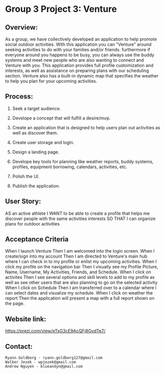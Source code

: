 # Group 3 Project 3: Venture

## Overview:
As a group, we have collectively developed an application to help promote social outdoor activities. With this application you can "Venture" around seeking activities to do with your families and/or friends. furthermore if everyone around you happens to be busy, you can always use the buddy systems and meet new people who are also wanting to connect and Venture with you. This application provides full profile customization and interests, as well as assistance on preparing plans with our scheduling section. Venture also has a built-in dynamic map that specifies the weather to help you plan for your upcoming activities.

## Process:

1. Seek a target audience.

2. Develope a concept that will fulfill a desire/mvp.

3. Create an application that is designed to help users plan out activities as well as discover them.

4. Create user storage and login.

5. Design a landing page.

6. Develope key tools for planning like weather reports, buddy systems, profiles, equipment borrowing, calendars, activities, etc.

7. Polish the UI.

8. Publish the application.


## User Story:

AS an active athlete
I WANT to be able to create a profile that helps me discover people with the same activities interests
SO THAT I  can  organize plans for outdoor activities

## Acceptance Criteria
When I launch Venture
Then I am welcomed into the login screen.
When I create/sign into my account
Then I am directed to Venture's main hub where I can check in to my profile or enlist my upcoming activities.
When I click my profile on the navigation bar
Then I visually see my Profile Picture, Name, Username, My Activities, Friends, and Schedule.
When I click on activites
Then I see several options and skill levels to add to my profile as well as see other users that are also planning to go on the selected activity
When I click on Schedule
Then I am transferred over to a calendar where I can select dates and visualize my schedule.
When I click on weather the report
Then the application will present a map with a full report shown on the page.

## Website link:

https://prezi.com/view/eTsG3cE9AcQFj8GvdTe7/


## Contact:

```
Ryann Goldberg - ryann.goldberg127@gmail.com
Walker Jezek - wpjezek@gmail.com
Andrew Nguyen - blueandyn@gmail.com
```
